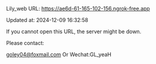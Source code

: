 Lily_web URL: https://ae6d-61-165-102-156.ngrok-free.app

Updated at: 2024-12-09 16:32:58

If you cannot open this URL, the server might be down.

Please contact: 

goley04@foxmail.com Or Wechat:GL_yeaH